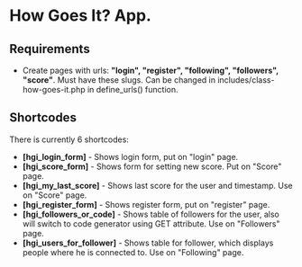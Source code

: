 # How Goes It? App.
## Requirements
* Create pages with urls: **"login", "register", "following", "followers", "score"**. Must have these slugs. Can be changed in includes/class-how-goes-it.php in define_urls() function.

## Shortcodes
There is currently 6 shortcodes:
* **[hgi_login_form]** - Shows login form, put on "login" page.
* **[hgi_score_form]** - Shows form for setting new score. Put on "Score" page.
* **[hgi_my_last_score]** - Shows last score for the user and timestamp. Use on "Score" page.
* **[hgi_register_form]** - Shows register form, put on "register" page.
* **[hgi_followers_or_code]** - Shows table of followers for the user, also will switch to code generator using GET attribute. Use on "Followers" page.
* **[hgi_users_for_follower]** - Shows table for follower, which displays people where he is connected to. Use on "Following" page.
